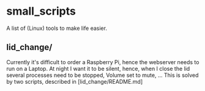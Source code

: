 # small_scripts
A list of (Linux) tools to make life easier.

## lid_change/
Currently it's difficult to order a Raspberry Pi, hence the webserver needs to run on a Laptop. At night I want it to be silent, hence, when I close the lid several processes need to be stopped, Volume set to mute, ...
This is solved by two scripts, described in [lid_change/README.md]


